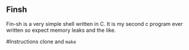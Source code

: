 Finsh
----------
Fin-sh is a very simple shell written in C. It is my second c program ever written so expect memory leaks and the like.

#Instructions
clone and
`make`

